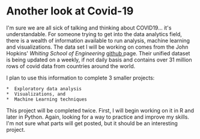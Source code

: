 # Another look at Covid-19

I'm sure we are all sick of talking and thinking about COVID19... it's understandable.  For someone trying to get into the data analytics field, there is a wealth of information available to run analysis, machine learning and visualizations.  The data set I will be working on comes from the John Hopkins' *Whiting School of Engineering* [github ](https://github.com/CSSEGISandData)page.  Their unified dataset is being updated on a weekly, if not daily basis and contains over 31 million rows of covid data from countries around the world.

I plan to use this information to complete 3 smaller projects:

    *  Exploratory data analysis
    *  Visualizations, and 
    *  Machine Learning techniques
    
This project will be completed twice.  First, I will begin working on it in R and later in Python.  Again, looking for a way to practice and improve my skills. I'm not sure what parts will get posted, but it should be an interesting project.
